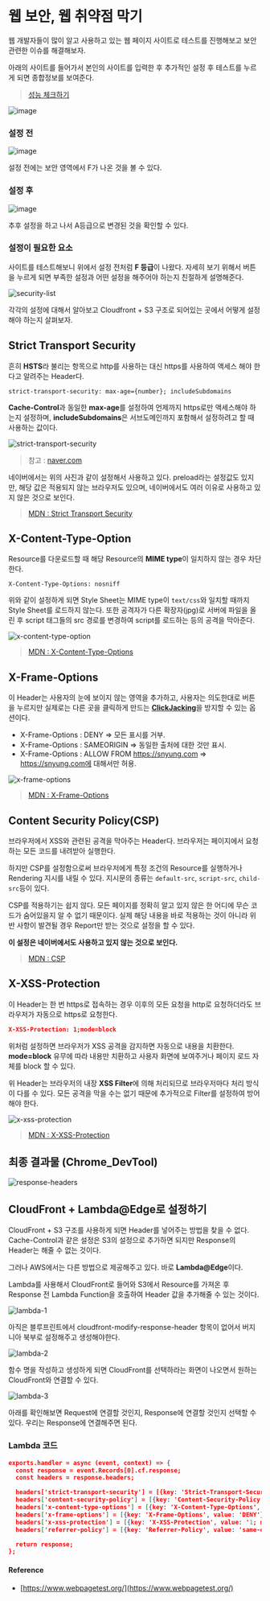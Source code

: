 # 웹 보안, 웹 취약점 막기

웹 개발자들이 많이 알고 사용하고 있는 웹 페이지 사이트로 테스트를 진행해보고 보안 관련한 이슈를 해결해보자.

아래의 사이트를 들어가서 본인의 사이트를 입력한 후 추가적인 설정 후 테스트를 누르게 되면 종합정보를 보여준다.

> [성능 체크하기](https://www.webpagetest.org/)

![image](https://user-images.githubusercontent.com/24274424/112757684-cf3cf380-9025-11eb-91f6-8450c4c4e29c.png)

### 설정 전

![image](https://user-images.githubusercontent.com/24274424/112757694-d7952e80-9025-11eb-9d68-402b483fbe26.png)

설정 전에는 보안 영역에서 F가 나온 것을 볼 수 있다.

### 설정 후

![image](https://user-images.githubusercontent.com/24274424/112757704-debc3c80-9025-11eb-9387-2db68f9601fa.png)

추후 설정을 하고 나서 A등급으로 변경된 것을 확인할 수 있다.

### 설정이 필요한 요소

사이트를 테스트해보니 위에서 설정 전처럼 **F 등급**이 나왔다. 자세히 보기 위해서 버튼을 누르게 되면 부족한 설정과 어떤 설정을 해주어야 하는지 친절하게 설명해준다.

![security-list](https://user-images.githubusercontent.com/24274424/112757711-eaa7fe80-9025-11eb-9c39-d7a52eee4f21.png)

각각의 설정에 대해서 알아보고 Cloudfront + S3 구조로 되어있는 곳에서 어떻게 설정해야 하는지 살펴보자.

## Strict Transport Security

흔히 **HSTS**라 불리는 항목으로 http를 사용하는 대신 https를 사용하여 액세스 해야 한다고 알려주는 Header다. 

```text
strict-transport-security: max-age={number}; includeSubdomains
```

**Cache-Control**과 동일한 **max-age**를 설정하여 언제까지 https로만 액세스해야 하는지 설정하며, **includeSubdomains**은 서브도메인까지 포함해서 설정하려고 할 때 사용하는 값이다.

![strict-transport-security](https://user-images.githubusercontent.com/24274424/112757716-eda2ef00-9025-11eb-892a-34a606fe174a.png)

> 참고 : [naver.com](https://naver.com)

네이버에서는 위의 사진과 같이 설정해서 사용하고 있다. preload라는 설정값도 있지만, 해당 값은 적용되지 않는 브라우저도 있으며, 네이버에서도 여러 이유로 사용하고 있지 않은 것으로 보인다.

> [MDN : Strict Transport Security](https://developer.mozilla.org/en-US/docs/Web/HTTP/Headers/Strict-Transport-Security)

## X-Content-Type-Option

Resource를 다운로드할 때 해당 Resource의 **MIME type**이 일치하지 않는 경우 차단한다.

```text
X-Content-Type-Options: nosniff
```

위와 같이 설정하게 되면 Style Sheet는 MIME type이 `text/css`와 일치할 때까지 Style Sheet를 로드하지 않는다. 또한 공격자가 다른 확장자(jpg)로 서버에 파일을 올린 후 script 태그들의 src 경로를 변경하여 script를 로드하는 등의 공격을 막아준다.

![x-content-type-option](https://user-images.githubusercontent.com/24274424/112757737-03181900-9026-11eb-8c86-e5eafba72b95.png)

> [MDN : X-Content-Type-Options](https://developer.mozilla.org/en-US/docs/Web/HTTP/Headers/X-Content-Type-Options)

## X-Frame-Options

이 Header는 사용자의 눈에 보이지 않는 영역을 추가하고, 사용자는 의도한대로 버튼을 누르지만 실제로는 다른 곳을 클릭하게 만드는 [**ClickJacking**](https://en.wikipedia.org/wiki/Clickjacking)을 방지할 수 있는 옵션이다.

- X-Frame-Options : DENY => 모든 표시를 거부.
- X-Frame-Options : SAMEORIGIN => 동일한 출처에 대한 것만 표시.
- X-Frame-Options : ALLOW FROM https://snyung.com => https://snyung.com에 대해서만 허용.

![x-frame-options](https://user-images.githubusercontent.com/24274424/112757740-057a7300-9026-11eb-8033-d54fec75205c.png)

> [MDN : X-Frame-Options](https://developer.mozilla.org/en-US/docs/Web/HTTP/Headers/X-Frame-Options)

## Content Security Policy(CSP)

브라우저에서 XSS와 관련된 공격을 막아주는 Header다. 브라우저는 페이지에서 요청하는 모든 코드를 내려받아 실행한다. 

하지만 CSP를 설정함으로써 브라우저에게 특정 조건의 Resource를 실행하거나 Rendering 지시를 내릴 수 있다. 지시문의 종류는 `default-src`, `script-src`, `child-src`등이 있다.

CSP를 적용하기는 쉽지 않다. 모든 페이지를 정확히 알고 있지 않은 한 어디에 무슨 코드가 숨어있을지 알 수 없기 때문이다. 실제 해당 내용을 바로 적용하는 것이 아니라 위반 사항이 발견될 경우 Report만 받는 것으로 설정을 할 수 있다.

**이 설정은 네이버에서도 사용하고 있지 않는 것으로 보인다.**

> [MDN : CSP](https://developer.mozilla.org/en-US/docs/Web/HTTP/CSP)

## X-XSS-Protection

이 Header는 한 번 https로 접속하는 경우 이후의 모든 요청을 http로 요청하더라도 브라우저가 자동으로 https로 요청한다.

```json
X-XSS-Protection: 1;mode=block
```

위처럼 설정하면 브라우저가 XSS 공격을 감지하면 자동으로 내용을 치환한다. **mode=block** 유무에 따라 내용만 치환하고 사용자 화면에 보여주거나 페이지 로드 자체를 block 할 수 있다.

위 Header는 브라우저의 내장 **XSS Filter**에 의해 처리되므로 브라우저마다 처리 방식이 다를 수 있다. 모든 공격을 막을 수는 없기 때문에 추가적으로 Filter를 설정하여 방어해야 한다.

![x-xss-protection](https://user-images.githubusercontent.com/24274424/112757744-09a69080-9026-11eb-8b57-b780a60ec124.png)

> [MDN : X-XSS-Protection](https://developer.mozilla.org/en-US/docs/Web/HTTP/Headers/X-XSS-Protection)

## 최종 결과물 (Chrome_DevTool)

![response-headers](https://user-images.githubusercontent.com/24274424/112757781-2ba01300-9026-11eb-8325-d343db05ae3d.png)

## CloudFront + Lambda@Edge로 설정하기

CloudFront + S3 구조를 사용하게 되면 Header를 넣어주는 방법을 찾을 수 없다. Cache-Control과 같은 설정은 S3의 설정으로 추가하면 되지만 Response의 Header는 해줄 수 없는 것이다.

그러나 AWS에서는 다른 방법으로 제공해주고 있다. 바로 **Lambda@Edge**이다.

Lambda를 사용해서 CloudFront로 들어와 S3에서 Resource를 가져온 후 Response 전 Lambda Function을 호출하여 Header 값을 추가해줄 수 있는 것이다.

![lambda-1](https://user-images.githubusercontent.com/24274424/112757782-2e026d00-9026-11eb-9620-623044a3949b.png)

아직은 블루프린트에서 cloudfront-modify-response-header 항목이 없어서 버지니아 북부로 설정해주고 생성해야한다.

![lambda-2](https://user-images.githubusercontent.com/24274424/112757785-3064c700-9026-11eb-9276-e77c86968f4a.png)

함수 명을 작성하고 생성하게 되면 CloudFront를 선택하라는 화면이 나오면서 원하는 CloudFront와 연결할 수 있다.

![lambda-3](https://user-images.githubusercontent.com/24274424/112757790-32c72100-9026-11eb-93d3-7d40c7b3b518.png)


아래를 확인해보면 Request에 연결할 것인지, Response에 연결할 것인지 선택할 수 있다. 우리는 Response에 연결해주면 된다.

### Lambda 코드

```json
exports.handler = async (event, context) => {
  const response = event.Records[0].cf.response;
  const headers = response.headers;

  headers['strict-transport-security'] = [{key: 'Strict-Transport-Security', value: 'max-age=63072000; includeSubdomains;'}]; 
  headers['content-security-policy'] = [{key: 'Content-Security-Policy', value: default-src 'none'; img-src 'self'; script-src 'self'; style-src 'self'; object-src 'none'}]; 
  headers['x-content-type-options'] = [{key: 'X-Content-Type-Options', value: 'nosniff'}]; 
  headers['x-frame-options'] = [{key: 'X-Frame-Options', value: 'DENY'}]; 
  headers['x-xss-protection'] = [{key: 'X-XSS-Protection', value: '1; mode=block'}]; 
  headers['referrer-policy'] = [{key: 'Referrer-Policy', value: 'same-origin'}]; 

  return response;
};
```

#### Reference

- [https://www.webpagetest.org/](https://www.webpagetest.org/)

